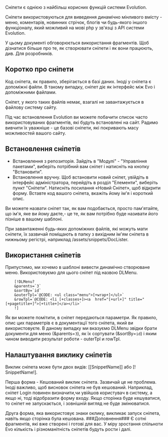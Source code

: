 Сніпети є однією з найбільш корисних функцій системи Evolution.

Сніпети використовуються для виведення динамічно мінливого вмісту - меню, коментарів, новинних стрічок, блогів чи будь-якого іншого функціоналу, який можливий на мові php у зв'язці з API системи Evolution.

У цьому документі обговорюється використання фрагментів. Щоб дізнатися більше про те, як створювати сніпети і як вони працюють, див. Для розробників.

## Коротко про сніпети ##

Код сніпета, як правило, зберігається в базі даних. Іноді у сніпета є допоміжні файли. В такому випадку, сніпет діє як інтерфейс між Evo і допоміжними файлами.

Сніпет, у якого таких файлів немає, взагалі не завантажується в файлову систему сайту.

Під час встановлення Evolution ви можете побачити список часто використовуваних фрагментів, які будуть встановлені на сайт. Радимо вивчити їх уважніше - це базові сніпети, які покривають масу можливостей вашого сайту.

## Встановлення сніпетів ##

- Встановлення з репозиторія.
Зайдіть в "Модулі" - "Управління пакетами", виберіть потрібний вам сніпет і натисніть на кнопку "Встановити".
- Встановлення вручну.
Щоб встановити новий сніпет, увійдіть в інтерфейс адміністратора, перейдіть в розділ "Елементи", виберіть пункт "Сніпети". Натисніть посилання «Новий Сніпет», щоб відкрити форму. Вставте код вашого сніпета, вкажіть йому ім'я і короткий опис.

Ви можете назвати сніпет так, як вам подобається, просто пам'ятайте, що ім'я, яке ви йому даєте,- це те, як вам потрібно буде називати його пізніше в вашому шаблоні.

При завантаженні будь-яких допоміжних файлів, які можуть мати сніпети, їх зазвичай поміщають в папку з вихідним ім'ям сніпета в нижньому регістрі, наприклад /assets/snippets/DocLister.

## Використання сніпетів ##
Припустимо, ми хочемо в шаблоні вивести динамічно створюване меню. Використовуємо для цього сніпет під назвою DLMenu.
```
	[!DLMenu?
	&parents=`3`
	&sortBy=`id`
	&outerTpl=`@CODE: <ul class="menu">[+wrap+]</ul>`
	&rowTpl=`@CODE: <li [+classes+]><a  href="[+url+]" title="[+pagetitle+]">[+title+]</a></li>`
	!]
```
Як ви можете помітити, в сніпет передаються параметри. Як правило, опис цих параметрів є в документації того сніпета, який ви використовуєте. В даному випадку ми вказуємо DLMenu звідки брати документи для меню (&parents=`3`), як їх сортувати (&sortBy=`id`) і яким чином виводити результат роботи - outerTpl и rowTpl.

## Налаштування виклику сніпетів ##
Виклик сніпета може бути двох видів: [[SnippetName]] або [! SnippetName!].

Перша форма - Кешований виклик сніпета. Зазвичай це не проблема. Іноді важливо, щоб висновок сніпета не був кешований. Наприклад, сніпет Login повинен визначити,чи  увійшов користувач в систему, а якщо ні, тоді відобразити форму входу. Якщо сторінка буде кешуватися, то  сніпет не запускається, і зовнішній вигляд не буде змінюватися.

Друга форма, яка використовує знаки оклику, викликає запуск сніпета, навіть якщо сторінка була кешована.
###Доповнення###
Є сотні фрагментів, які вже створені і готові для вас. У міру зростання спільноти Evo кількість і різноманітність сніпетів будуть рости і далі.

